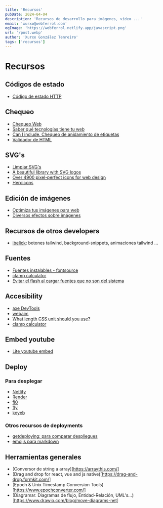 ```yaml
---
title: 'Recursos'
pubDate: 2024-04-04
description: 'Recursos de desarrollo para imágenes, vídeo ...'
email: 'xurxo@webferrol.com'
ogImage: 'https://webferrol.netlify.app/javascript.png'
url: '/post.webp'
author: 'Xurxo González Tenreiro'
tags: ['recursos']
---
```


# Recursos

## Códigos de estado

- [Código de estado HTTP](https://es.wikipedia.org/wiki/Anexo:C%C3%B3digos_de_estado_HTTP)

## Chequeo

- [Chequeo Web](https://web-check.xyz/)
- [Saber qué tecnologías tiene tu web](https://www.wappalyzer.com/)
- [Can I include. Chequeo de anidamiento de etiquetas](https://caninclude.glitch.me/)
- [Validador de HTML](https://validator.w3.org)

## SVG's

- [Limpiar SVG's](https://jakearchibald.github.io/svgomg/)
- [A beautiful library with SVG logos](https://svgl.vercel.app/)
- [Over 4900 pixel-perfect icons for web design](https://tabler.io/icons)
- [Heroicons](https://heroicons.com/outline)

## Edición de imágenes

- [Optimiza tus imágenes para web](https://squoosh.app/)
- [Diversos efectos sobre imágenes](https://shots.so/)

## Recursos de otros developers

- [ibelick](https://www.ibelick.com/): botones tailwind, background-snippets, animaciones tailwind ...

## Fuentes

- [Fuentes instalables - fontsource](https://fontsource.org/)
- [clamp calculator](https://utopia.fyi/type/calculator/)
- [Evitar el flash al cargar fuentes que no son del sistema](https://meowni.ca/font-style-matcher/)

## Accesibility

- [axe DevTools](https://www.deque.com/axe/)
- [webaim](https://wave.webaim.org/standalone)
- [What length CSS unit should you use?](https://whatunit.com/)
- [clamp calculator](https://utopia.fyi/type/calculator/)

## Embed youtube

- [Lite youtube embed](https://github.com/paulirish/lite-youtube-embed?tab=readme-ov-file)

## Deploy
### Para desplegar

- [Netlify](https://www.netlify.com/)
- [Render](https://render.com/)
- [fl0](https://www.fl0.com/)
- [fly](https://fly.io/)
- [koyeb](https://www.koyeb.com/)
### Otros recursos de deployments

- [getdeploying: para comparar despliegues](https://getdeploying.com/)
- [emojis para markdown](https://gist.github.com/rxaviers/7360908)

## Herramientas generales

- (Conversor de string a array)[https://arraythis.com/]
- (Drag and drop for react, vue and js native)[https://drag-and-drop.formkit.com/]
- (Epoch & Unix Timestamp Conversion Tools)[https://www.epochconverter.com/]
- (Diagramar: Diagramas de flujo, Entidad-Relación, UML's...)[https://www.drawio.com/blog/move-diagrams-net]